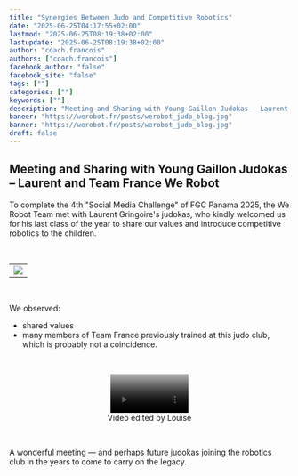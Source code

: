 ```yaml
---
title: "Synergies Between Judo and Competitive Robotics"
date: "2025-06-25T04:17:55+02:00"
lastmod: "2025-06-25T08:19:38+02:00"
lastupdate: "2025-06-25T08:19:38+02:00"
author: "coach.francois"
authors: ["coach.francois"]
facebook_author: "false"
facebook_site: "false"
tags: [""]
categories: [""]
keywords: [""]
description: "Meeting and Sharing with Young Gaillon Judokas – Laurent and Team France We Robot"
baneer: "https://werobot.fr/posts/werobot_judo_blog.jpg"
banner: "https://werobot.fr/posts/werobot_judo_blog.jpg"
draft: false
---
```

## Meeting and Sharing with Young Gaillon Judokas – Laurent and Team France We Robot

To complete the 4th "Social Media Challenge" of FGC Panama 2025, the We Robot Team met with Laurent Gringoire's judokas, who kindly welcomed us for his last class of the year to share our values and introduce competitive robotics to the children.

<br>
<center>
<table width="40%">
<tr>
<td><img src="https://werobot.fr/posts/werobot_judo_challenge4.jpg"></td>
</tr>
</table>
</center>
<br>

We observed:

 - shared values  
 - many members of Team France previously trained at this judo club, which is probably not a coincidence.

<br>
<center>
<figure>
<video width="33%" controls poster="https://werobot.fr/posts/werobot_judo_training.png">
<source src="https://werobot.fr/posts/werobot_judo.mp4">
</video>
<figcaption>Video edited by Louise</figcaption>
</figure>
</center>
<br>

A wonderful meeting — and perhaps future judokas joining the robotics club in the years to come to carry on the legacy.


